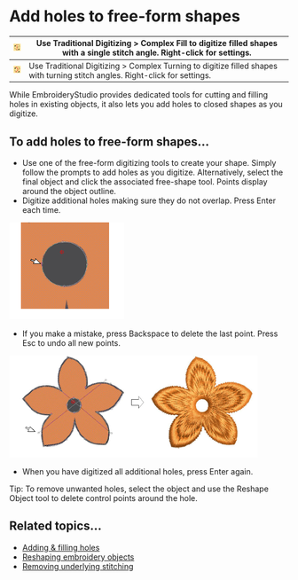 # Add holes to free-form shapes

| ![ComplexFill00140.png](assets/ComplexFill00140.png) | Use Traditional Digitizing > Complex Fill to digitize filled shapes with a single stitch angle. Right-click for settings.    |
| ---------------------------------------------------- | ---------------------------------------------------------------------------------------------------------------------------- |
| ![FusionFill00141.png](assets/FusionFill00141.png)   | Use Traditional Digitizing > Complex Turning to digitize filled shapes with turning stitch angles. Right-click for settings. |

While EmbroideryStudio provides dedicated tools for cutting and filling holes in existing objects, it also lets you add holes to closed shapes as you digitize.

## To add holes to free-form shapes...

- Use one of the free-form digitizing tools to create your shape. Simply follow the prompts to add holes as you digitize. Alternatively, select the final object and click the associated free-shape tool. Points display around the object outline.
- Digitize additional holes making sure they do not overlap. Press Enter each time.

![CreateFreeShape300142.png](assets/CreateFreeShape300142.png)

- If you make a mistake, press Backspace to delete the last point. Press Esc to undo all new points.

![input00143.png](assets/input00143.png)

- When you have digitized all additional holes, press Enter again.

Tip: To remove unwanted holes, select the object and use the Reshape Object tool to delete control points around the hole.

## Related topics...

- [Adding & filling holes](../../Modifying/productivity/Adding_filling_holes)
- [Reshaping embroidery objects](../../Modifying/reshape/Reshaping_embroidery_objects)
- [Removing underlying stitching](../../Quality/quality/Removing_underlying_stitching)
